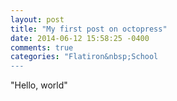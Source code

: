 ```yaml
---
layout: post
title: "My first post on octopress"
date: 2014-06-12 15:58:25 -0400
comments: true
categories: "Flatiron&nbsp;School
---
```

"Hello, world"
